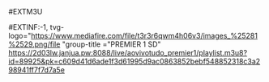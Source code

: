 #EXTM3U 

#EXTINF:-1, tvg-logo="https://www.mediafire.com/file/t3r3r6qwm4h06v3/images_%25281%2529.png/file "group-title ="PREMIER 1 SD" https://2d03lw.janjua.pw:8088/live/aovivotudo_premier1/playlist.m3u8?id=89925&pk=c609d41d6ade1f3d61995d9ac0863852bebf548852318c3a298941ff7f7d7a5e
